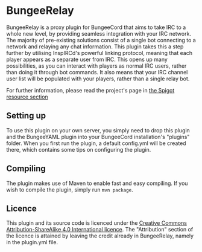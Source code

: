 BungeeRelay
==========

BungeeRelay is a proxy plugin for BungeeCord that aims to take IRC to a whole new level, by providing seamless integration with your IRC network. The majority of pre-existing solutions consist of a single bot connecting to a network and relaying any chat information. This plugin takes this a step further by utilising InspIRCd's powerful linking protocol, meaning that each player appears as a separate user from IRC. This opens up many possibilities, as you can interact with players as normal IRC users, rather than doing it through bot commands. It also means that your IRC channel user list will be populated with your players, rather than a single relay bot.

For further information, please read the project's page in [the Spigot resource section](http://www.spigotmc.org/resources/bungeerelay.325/)

Setting up
----------
To use this plugin on your own server, you simply need to drop this plugin and the BungeeYAML plugin into your BungeeCord installation's "plugins" folder. When you first run the plugin, a default config.yml will be created there, which contains some tips on configuring the plugin.

Compiling
---------
The plugin makes use of Maven to enable fast and easy compiling. If you wish to compile the plugin, simply run `mvn package`.

Licence
-------
This plugin and its source code is licenced under the [Creative Commons Attribution-ShareAlike 4.0 International licence](http://creativecommons.org/licenses/by-sa/4.0/deed.en_US). The "Attribution" section of the licence is attained by leaving the credit already in BungeeRelay, namely in the plugin.yml file.